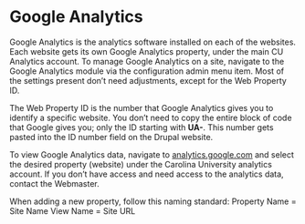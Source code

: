 # Google Analytics
Google Analytics is the analytics software installed on each of the websites. Each website gets its own Google Analytics property, under the main CU Analytics account. To manage Google Analytics on a site, navigate to the Google Analytics module via the configuration admin menu item. Most of the settings present don’t need adjustments, except for the Web Property ID.

The Web Property ID is the number that Google Analytics gives you to identify a specific website. You don’t need to copy the entire block of code that Google gives you; only the ID starting with **UA-**. This number gets pasted into the ID number field on the Drupal website.

To view Google Analytics data, navigate to [analytics.google.com](https://analytics.google.com)  and select the desired property (website) under the Carolina University analytics account. If you don’t have access and need access to the analytics data, contact the Webmaster.

When adding a new property, follow this naming standard:
Property Name = Site Name
View Name = Site URL